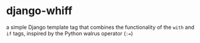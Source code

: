 # django-whiff
a simple Django template tag that combines the functionality of the `with` and `if` tags, inspired by the Python walrus operator (`:=`)
